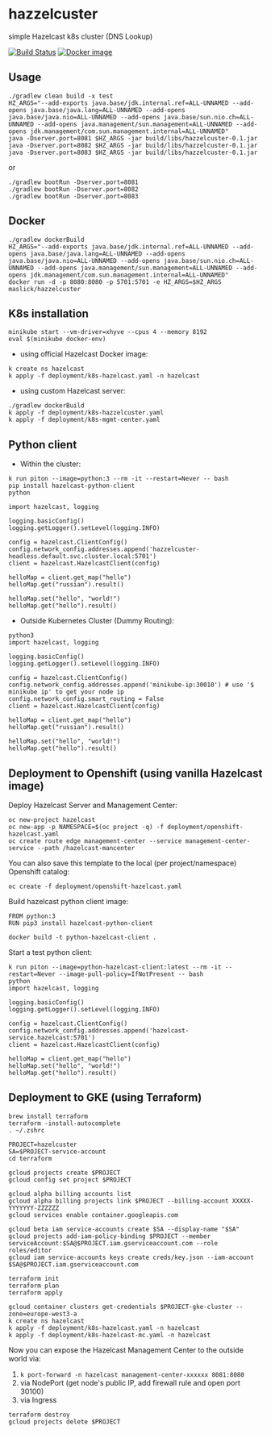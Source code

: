 # hazzelcuster
simple Hazelcast k8s cluster (DNS Lookup)

[![Build Status](https://travis-ci.org/maslick/hazzelcuster.svg?branch=master)](https://travis-ci.org/maslick/hazzelcuster)
[![Docker image](https://shields.beevelop.com/docker/image/image-size/maslick/hazzelcuster/latest.svg?style=flat-square)](https://cloud.docker.com/u/maslick/repository/docker/maslick/hazzelcuster)

## Usage
```
./gradlew clean build -x test
HZ_ARGS="--add-exports java.base/jdk.internal.ref=ALL-UNNAMED --add-opens java.base/java.lang=ALL-UNNAMED --add-opens java.base/java.nio=ALL-UNNAMED --add-opens java.base/sun.nio.ch=ALL-UNNAMED --add-opens java.management/sun.management=ALL-UNNAMED --add-opens jdk.management/com.sun.management.internal=ALL-UNNAMED"
java -Dserver.port=8081 $HZ_ARGS -jar build/libs/hazzelcuster-0.1.jar
java -Dserver.port=8082 $HZ_ARGS -jar build/libs/hazzelcuster-0.1.jar
java -Dserver.port=8083 $HZ_ARGS -jar build/libs/hazzelcuster-0.1.jar
```

or 
```
./gradlew bootRun -Dserver.port=8081
./gradlew bootRun -Dserver.port=8082
./gradlew bootRun -Dserver.port=8083
```

## Docker
```
./gradlew dockerBuild
HZ_ARGS="--add-exports java.base/jdk.internal.ref=ALL-UNNAMED --add-opens java.base/java.lang=ALL-UNNAMED --add-opens java.base/java.nio=ALL-UNNAMED --add-opens java.base/sun.nio.ch=ALL-UNNAMED --add-opens java.management/sun.management=ALL-UNNAMED --add-opens jdk.management/com.sun.management.internal=ALL-UNNAMED"
docker run -d -p 8080:8080 -p 5701:5701 -e HZ_ARGS=$HZ_ARGS maslick/hazzelcuster
```

## K8s installation
```
minikube start --vm-driver=xhyve --cpus 4 --memory 8192
eval $(minikube docker-env)
```

* using official Hazelcast Docker image:
```
k create ns hazelcast
k apply -f deployment/k8s-hazelcast.yaml -n hazelcast
```

* using custom Hazelcast server:
```
./gradlew dockerBuild
k apply -f deployment/k8s-hazzelcuster.yaml
k apply -f deployment/k8s-mgmt-center.yaml
```
## Python client
* Within the cluster:
```
k run piton --image=python:3 --rm -it --restart=Never -- bash
pip install hazelcast-python-client
python
```

```
import hazelcast, logging

logging.basicConfig()
logging.getLogger().setLevel(logging.INFO)

config = hazelcast.ClientConfig()
config.network_config.addresses.append('hazzelcuster-headless.default.svc.cluster.local:5701')
client = hazelcast.HazelcastClient(config)

helloMap = client.get_map("hello")
helloMap.get("russian").result()

helloMap.set("hello", "world!")
helloMap.get("hello").result()
```
* Outside Kubernetes Cluster (Dummy Routing):
```
python3
import hazelcast, logging

logging.basicConfig()
logging.getLogger().setLevel(logging.INFO)

config = hazelcast.ClientConfig()
config.network_config.addresses.append('minikube-ip:30010') # use '$ minikube ip' to get your node ip
config.network_config.smart_routing = False
client = hazelcast.HazelcastClient(config)

helloMap = client.get_map("hello")
helloMap.get("russian").result()

helloMap.set("hello", "world!")
helloMap.get("hello").result()
```

## Deployment to Openshift (using vanilla Hazelcast image)
Deploy Hazelcast Server and Management Center:
```
oc new-project hazelcast
oc new-app -p NAMESPACE=$(oc project -q) -f deployment/openshift-hazelcast.yaml
oc create route edge management-center --service management-center-service --path /hazelcast-mancenter
```

You can also save this template to the local (per project/namespace) Openshift catalog:
```
oc create -f deployment/openshift-hazelcast.yaml
```

Build hazelcast python client image:
```
FROM python:3
RUN pip3 install hazelcast-python-client
```

```
docker build -t python-hazelcast-client .
```

Start a test python client:
```
k run piton --image=python-hazelcast-client:latest --rm -it --restart=Never --image-pull-policy=IfNotPresent -- bash
python
import hazelcast, logging

logging.basicConfig()
logging.getLogger().setLevel(logging.INFO)

config = hazelcast.ClientConfig()
config.network_config.addresses.append('hazelcast-service.hazelcast:5701')
client = hazelcast.HazelcastClient(config)

helloMap = client.get_map("hello")
helloMap.set("hello", "world!")
helloMap.get("hello").result()
```

## Deployment to GKE (using Terraform)
```
brew install terraform
terraform -install-autocomplete
. ~/.zshrc

PROJECT=hazelcuster
SA=$PROJECT-service-account
cd terraform

gcloud projects create $PROJECT
gcloud config set project $PROJECT

gcloud alpha billing accounts list
gcloud alpha billing projects link $PROJECT --billing-account XXXXX-YYYYYYY-ZZZZZZ
gcloud services enable container.googleapis.com

gcloud beta iam service-accounts create $SA --display-name "$SA"
gcloud projects add-iam-policy-binding $PROJECT --member serviceAccount:$SA@$PROJECT.iam.gserviceaccount.com --role roles/editor
gcloud iam service-accounts keys create creds/key.json --iam-account $SA@$PROJECT.iam.gserviceaccount.com

terraform init
terraform plan
terraform apply

gcloud container clusters get-credentials $PROJECT-gke-cluster --zone=europe-west3-a
k create ns hazelcast
k apply -f deployment/k8s-hazelcast.yaml -n hazelcast
k apply -f deployment/k8s-hazelcast-mc.yaml -n hazelcast
```

Now you can expose the Hazelcast Management Center to the outside world via:
1. ``k port-forward -n hazelcast management-center-xxxxxx 8081:8080``
2. via NodePort (get node's public IP, add firewall rule and open port 30100)
3. via Ingress

```
terraform destroy
gcloud projects delete $PROJECT
```
